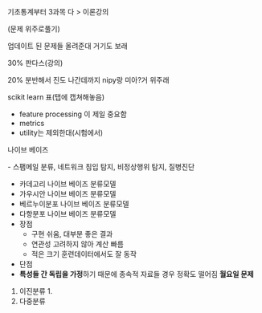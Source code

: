 기초통계부터 3과목 다 > 이론강의

(문제 위주로풀기) 



업데이트 된 문제들 올려준대 거기도 보래



30% 판다스(강의)



20% 분반해서 진도 나간데까지 nipy랑 미아?거 위주래



scikit learn 표(탭에 캡쳐해놓음)

- feature processing 이 제일 중요함
- metrics
- utility는 제외한대(시험에서)



나이브 베이즈

\- 스팸메일 분류, 네트워크 침입 탐지, 비정상행위 탐지, 질병진단

- 카데고리 나이브 베이즈 분류모델
- 가우시안 나이브 베이즈 분류모델
- 베르누이분포 나이브 베이즈 분류모델
- 다항분포 나이브 베이즈 분류모델
- 장점
  - 구현 쉬움, 대부분 좋은 결과
  - 연관성 고려하지 않아 계산 빠름
  - 적은 크기 훈련데이터에서도 잘 동작
- 단점
- **특성들 간 독립을 가정**하기 때문에 종속적 자료들 경우 정확도 떨어짐 **월요일 문제**

1. 이진분류
   1. 
2. 다중분류